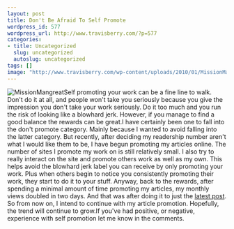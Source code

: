 ```yaml
--- 
layout: post
title: Don't Be Afraid To Self Promote
wordpress_id: 577
wordpress_url: http://www.travisberry.com/?p=577
categories: 
- title: Uncategorized
  slug: uncategorized
  autoslug: uncategorized
tags: []
image: "http://www.travisberry.com/wp-content/uploads/2010/01/MissionMangreat.jpg"
---
```

![](http://www.travisberry.com/wp-content/uploads/2010/01/MissionMangreat.jpg "MissionMangreat")Self promoting your work can be a fine line to walk. Don't do it at all, and people won't take you seriously because you give the impression you don't take your work seriously. Do it too much and you run the risk of looking like a blowhard jerk. However, if you manage to find a good balance the rewards can be great.<!--more-->I have certainly been one to fall into the don't promote category. Mainly because I wanted to avoid falling into the latter category. But recently, after deciding my readership number aren't what I would like them to be, I have begun promoting my articles online. The number of sites I promote my work on is still relatively small. I also try to really interact on the site and promote others work as well as my own. This helps avoid the blowhard jerk label you can receive by only promoting your work. Plus when others begin to notice you consistently promoting their work, they start to do it to your stuff. Anyway, back to the rewards, after spending a minimal amount of time promoting my articles, my monthly views doubled in two days. And that was after doing it to just the [latest post](http://www.travisberry.com/2010/01/use-wordpress-is_page-to-display-custom-content/). So from now on, I intend to continue with my article promotion. Hopefully, the trend will continue to grow.If you've had positive, or negative, experience with self promotion let me know in the comments.
